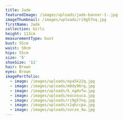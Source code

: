 ```yaml
---
title: Jade
featuredImage: /images/uploads/jade-banner-1-.jpg
imageThumbnail: /images/uploads/ri9g57nq.jpg
firstName: Jade
collection: Girls
height: 113cm
measurementType: bust
bust: 55cm
waist: 50cm
hips: 55cm
size: '5'
shoeSize: '11'
hair: Brown
eyes: Brown
imagePortfolio:
  - image: /images/uploads/opa5k22q.jpg
  - image: /images/uploads/m0dy96rg.jpg
  - image: /images/uploads/k_ngdvfw.jpg
  - image: /images/uploads/eacosuca.jpg
  - image: /images/uploads/ri9g57nq.jpg
  - image: /images/uploads/s1qhccpa.jpg
  - image: /images/uploads/vocze_4w.jpg
---
```


